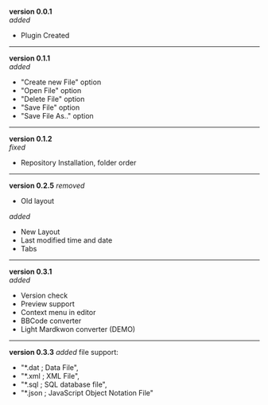 **version 0.0.1**  
*added*  
- Plugin Created  
 
-----------------------

**version 0.1.1**  
*added*  
- "Create new File" option
- "Open File" option
- "Delete File" option
- "Save File" option
- "Save File As.." option
 
-----------------------

**version 0.1.2**  
*fixed*  
- Repository Installation, folder order  
 
-----------------------

**version 0.2.5**
*removed*  
- Old layout

*added*  
- New Layout
- Last modified time and date
- Tabs
 
-----------------------

**version 0.3.1**  
*added*  
- Version check  
- Preview support
- Context menu in editor  
- BBCode converter
- Light Mardkwon converter (DEMO)
 
-----------------------

**version 0.3.3**
*added* file support:
+ "*.dat ; Data File",
+ "*.xml ; XML File",
+ "*.sql ; SQL database file",
+ "*.json ; JavaScript Object Notation File"  
